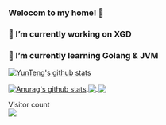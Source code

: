 ### Welocom to my home! 👋
### 🔭 I’m currently working on XGD
### 🤔 I’m currently learning Golang & JVM

[![YunTeng's github stats](https://github-readme-stats.vercel.app/api?username=yunteng9345&show_icons=true&theme=radical)](https://github.com/yunteng9345/github-readme-stats)

<a href="https://github.com/yunteng9345/github-readme-stats">
  <img align="center" src="https://github-readme-stats.anuraghazra1.vercel.app/api?username=yunteng9345&show_icons=true&include_all_commits=true&theme=material-palenight" alt="Anurag's github stats" />
</a>


<a href="https://github.com/yunteng9345/github-readme-stats">
  <!-- Change the `github-readme-stats.anuraghazra1.vercel.app` to `github-readme-stats.vercel.app`  -->
  <img align="center" src="https://github-readme-stats.anuraghazra1.vercel.app/api/pin/?username=yunteng9345&repo=github-readme-stats&theme=material-palenight" />
</a>    
<a href="https://github.com/yunteng9345/yunteng9345.github.io">
  <!-- Change the `github-readme-stats.anuraghazra1.vercel.app` to `github-readme-stats.vercel.app`  -->
  <img align="center" src="https://github-readme-stats.anuraghazra1.vercel.app/api/pin/?username=yunteng9345&repo=yunteng9345.github.io&theme=material-palenight" />
</a>

<p> 
  Visitor count<br>
  <img src="https://profile-counter.glitch.me/yunteng9345/count.svg" />
</p>

